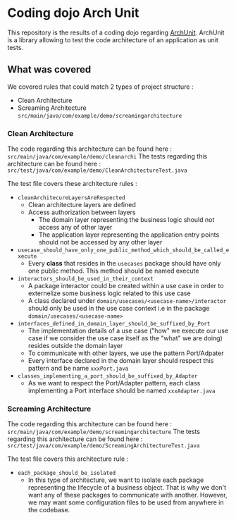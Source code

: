 # Coding dojo Arch Unit

This repository is the results of a coding dojo regarding [ArchUnit](https://www.archunit.org/).
ArchUnit is a library allowing to test the code architecture of an application as unit tests.

## What was covered

We covered rules that could match 2 types of project structure :

- Clean Architecture
- Screaming Architecture `src/main/java/com/example/demo/screamingarchitecture`

### Clean Architecture

The code regarding this architecture can be found here : `src/main/java/com/example/demo/cleanarchi`
The tests regarding this architecture can be found here : `src/test/java/com/example/demo/CleanArchitectureTest.java`

The test file covers these architecture rules :

- `cleanArchitecureLayersAreRespected`
    - Clean architecture layers are defined
    - Access authorization between layers
        - The domain layer representing the business logic should not access any of other layer
        - The application layer representing the application entry points should not be accessed by any other layer
- `usecase_should_have_only_one_public_method_which_should_be_called_execute`
    - Every **class** that resides in the `usecases` package should have only one public method. This method should be
      named execute
- `interactors_should_be_used_in_their_context`
    - A package interactor could be created within a use case in order to externelize some business logic related to
      this use case
    - A class declared under `domain/usecases/<usecase-name>/interactor` should only be used in the use case context i.e
      in the package `domain/usecases/<usecase-name>`
- `interfaces_defined_in_domain_layer_should_be_suffixed_by_Port`
    - The implementation details of a use case ("how" we execute our use case if we consider the use case itself as
      the "what" we are doing) resides outside the domain layer
    - To communicate with other layers, we use the pattern Port/Adpater
    - Every interface declared in the domain layer should respect this pattern and be name `xxxPort.java`
- `classes_implementing_a_port_should_be_suffixed_by_Adapter`
    - As we want to respect the Port/Adapter pattern, each class implementing a Port interface should be
      named `xxxAdapter.java`

### Screaming Architecture

The code regarding this architecture can be found here : `src/main/java/com/example/demo/screamingarchitecture`
The tests regarding this architecture can be found
here : `src/test/java/com/example/demo/ScreamingArchitectureTest.java`

The test file covers this architecture rule :

- `each_package_should_be_isolated`
    - In this type of architecture, we want to isolate each package representing the lifecycle of a business object.
      That is why we don't want any of these packages to communicate with another.
      However, we may want some configuration files to be used from anywhere in the codebase.

